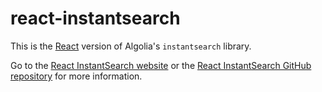 # react-instantsearch

This is the [React](https://facebook.github.io/react) version of Algolia's `instantsearch` library.

Go to the [React InstantSearch website](https://community.algolia.com/react-instantsearch) or the [React InstantSearch GitHub repository](https://github.com/algolia/react-instantsearch) for more information.
